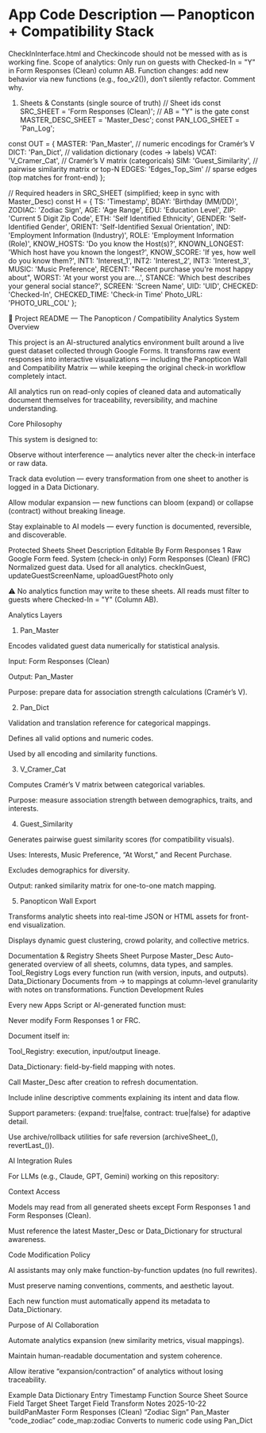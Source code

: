 # App Code Description — Panopticon + Compatibility Stack

CheckInInterface.html and Checkincode should not be messed with as is working fine. 
Scope of analytics: Only run on guests with Checked-In = "Y" in Form Responses (Clean) column AB.
Function changes: add new behavior via new functions (e.g., foo_v2()), don’t silently refactor. Comment why.

1) Sheets & Constants (single source of truth)
// Sheet ids
const SRC_SHEET = 'Form Responses (Clean)'; // AB = "Y" is the gate
const MASTER_DESC_SHEET = 'Master_Desc';
const PAN_LOG_SHEET = 'Pan_Log';

const OUT = {
  MASTER: 'Pan_Master',           // numeric encodings for Cramér’s V
  DICT: 'Pan_Dict',               // validation dictionary (codes → labels)
  VCAT: 'V_Cramer_Cat',           // Cramér’s V matrix (categoricals)
  SIM: 'Guest_Similarity',        // pairwise similarity matrix or top-N
  EDGES: 'Edges_Top_Sim'          // sparse edges (top matches for front-end)
};

// Required headers in SRC_SHEET (simplified; keep in sync with Master_Desc)
const H = {
  TS: 'Timestamp',
  BDAY: 'Birthday (MM/DD)',
  ZODIAC: 'Zodiac Sign',
  AGE: 'Age Range',
  EDU: 'Education Level',
  ZIP: 'Current 5 Digit Zip Code',
  ETH: 'Self Identified Ethnicity',
  GENDER: 'Self-Identified Gender',
  ORIENT: 'Self-Identified Sexual Orientation',
  IND: 'Employment Information (Industry)',
  ROLE: 'Employment Information (Role)',
  KNOW_HOSTS: 'Do you know the Host(s)?',
  KNOWN_LONGEST: 'Which host have you known the longest?',
  KNOW_SCORE: 'If yes, how well do you know them?',
  INT1: 'Interest_1', INT2: 'Interest_2', INT3: 'Interest_3',
  MUSIC: 'Music Preference',
  RECENT: "Recent purchase you're most happy about",
  WORST: 'At your worst you are...',
  STANCE: 'Which best describes your general social stance?',
  SCREEN: 'Screen Name',
  UID: 'UID',
  CHECKED: 'Checked-In',
  CHECKED_TIME: 'Check-in Time'
  Photo_URL: 'PHOTO_URL_COL'
};

🧠 Project README — The Panopticon / Compatibility Analytics System
Overview

This project is an AI-structured analytics environment built around a live guest dataset collected through Google Forms. It transforms raw event responses into interactive visualizations — including the Panopticon Wall and Compatibility Matrix — while keeping the original check-in workflow completely intact.

All analytics run on read-only copies of cleaned data and automatically document themselves for traceability, reversibility, and machine understanding.

Core Philosophy

This system is designed to:

Observe without interference — analytics never alter the check-in interface or raw data.

Track data evolution — every transformation from one sheet to another is logged in a Data Dictionary.

Allow modular expansion — new functions can bloom (expand) or collapse (contract) without breaking lineage.

Stay explainable to AI models — every function is documented, reversible, and discoverable.

Protected Sheets
Sheet	Description	Editable By
Form Responses 1	Raw Google Form feed.	System (check-in only)
Form Responses (Clean) (FRC)	Normalized guest data. Used for all analytics.	checkInGuest, updateGuestScreenName, uploadGuestPhoto only

⚠️ No analytics function may write to these sheets.
All reads must filter to guests where Checked-In = "Y" (Column AB).

Analytics Layers
1. Pan_Master

Encodes validated guest data numerically for statistical analysis.

Input: Form Responses (Clean)

Output: Pan_Master

Purpose: prepare data for association strength calculations (Cramér’s V).

2. Pan_Dict

Validation and translation reference for categorical mappings.

Defines all valid options and numeric codes.

Used by all encoding and similarity functions.

3. V_Cramer_Cat

Computes Cramér’s V matrix between categorical variables.

Purpose: measure association strength between demographics, traits, and interests.

4. Guest_Similarity

Generates pairwise guest similarity scores (for compatibility visuals).

Uses: Interests, Music Preference, “At Worst,” and Recent Purchase.

Excludes demographics for diversity.

Output: ranked similarity matrix for one-to-one match mapping.

5. Panopticon Wall Export

Transforms analytic sheets into real-time JSON or HTML assets for front-end visualization.

Displays dynamic guest clustering, crowd polarity, and collective metrics.

Documentation & Registry Sheets
Sheet	Purpose
Master_Desc	Auto-generated overview of all sheets, columns, data types, and samples.
Tool_Registry	Logs every function run (with version, inputs, and outputs).
Data_Dictionary	Documents from → to mappings at column-level granularity with notes on transformations.
Function Development Rules

Every new Apps Script or AI-generated function must:

Never modify Form Responses 1 or FRC.

Document itself in:

Tool_Registry: execution, input/output lineage.

Data_Dictionary: field-by-field mapping with notes.

Call Master_Desc after creation to refresh documentation.

Include inline descriptive comments explaining its intent and data flow.

Support parameters: {expand: true|false, contract: true|false} for adaptive detail.

Use archive/rollback utilities for safe reversion (archiveSheet_(), revertLast_()).

AI Integration Rules

For LLMs (e.g., Claude, GPT, Gemini) working on this repository:

Context Access

Models may read from all generated sheets except Form Responses 1 and Form Responses (Clean).

Must reference the latest Master_Desc or Data_Dictionary for structural awareness.

Code Modification Policy

AI assistants may only make function-by-function updates (no full rewrites).

Must preserve naming conventions, comments, and aesthetic layout.

Each new function must automatically append its metadata to Data_Dictionary.

Purpose of AI Collaboration

Automate analytics expansion (new similarity metrics, visual mappings).

Maintain human-readable documentation and system coherence.

Allow iterative “expansion/contraction” of analytics without losing traceability.

Example Data Dictionary Entry
Timestamp	Function	Source Sheet	Source Field	Target Sheet	Target Field	Transform	Notes
2025-10-22	buildPanMaster	Form Responses (Clean)	“Zodiac Sign”	Pan_Master	“code_zodiac”	code_map:zodiac	Converts to numeric code using Pan_Dict
